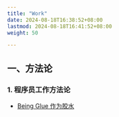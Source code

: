 ```yaml
---
title: "Work"
date: 2024-08-18T16:38:52+08:00
lastmod: 2024-08-18T16:41:52+08:00
weight: 50

---
```


## 一、方法论
### 1. 程序员工作方法论
- [Being Glue 作为胶水](/works/being-glue)

